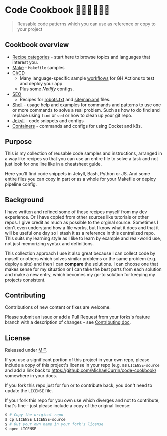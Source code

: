 # Code Cookbook 👩‍💻👨‍🍳📖🥗
> Reusable code patterns which you can use as reference or copy to your project

<!-- Too noisy so stopped it
![Check markdown links](https://github.com/MichaelCurrin/code-cookbook/workflows/Check%20markdown%20links/badge.svg)
-->

## Cookbook overview

- [Recipe categories](/recipes/) - start here to browse topics and languages that interest you.
- [Make](/recipes/make/) - `Makefile` samples
- [CI/CD](/recipes/ci-cd/)
    - Many language-specific sample [workflows](https://github.com/MichaelCurrin/code-cookbook/tree/master/recipes/ci-cd/github-actions/workflows) for GH Actions to test and deploy your app
    - Plus some _Netlify_ configs.
- [SEO](/recipes/seo)
    - Recipes for [robots.txt](/recipes/seo/robots/) and [sitemap.xml](/recipes/seo/sitemap/) files.
- [Shell](/recipes/shell/) - usage help and examples for commands and patterns to use one or more commands to solve a real problem. Such as how to do find and replace using `find` or `sed` or how to clean up your git repo.
- [Jekyll](/recipes/jekyll/) - code snippets and configs
- [Containers](/recipes/containers) - commands and configs for using Docket and k8s.


## Purpose

This is my collection of reusable code samples and instructions, arranged in a way like recipes so that you can use an entire file to solve a task and not just look for one line like in a cheatsheet guide.

Here you'll find code snippets in Jekyll, Bash, Python or JS. And some entire files you can copy in part or as a whole for your Makefile or deploy pipeline config.


## Background

I have written and refined some of these recipes myself from my dev experience. Or I have copied from other sources like tutorials or other repos. I give credit as much as possible to the orginal source. Sometimes I don't even understand how a file works, but I know what it does and that it will be useful one day so I stash it as a reference in this centralized repo. This suits my learning style as I like to learn by example and real-world use, not just memorizing syntax and definitions.

This collection approach I use it also great because I can collect code by myself or others which solves similar problems or the same problem (e.g. deploy a site) and then I can **compare** the solutions. I can choose one that makes sense for my situation or I can take the best parts from each solution and make a new entry, which becomes my go-to solution for keeping my projects consistent.

<!-- TODO move to About section or new page.

Sometimes the "recipe" in a directory is a group of scripts and possibly configs which work together.

Sometimes there is just a collection of ingredients which are similar and can be used in a larger recipe. For example, a collection of ESLint config files from various sources, or some boilerplate HTML and CSS to add an element to a Jekyll site.

I have a lot of template or "quickstart" repos on GitHub, but sometimes there are too specific for a larger setup. So this cookbook repo can take the most useful parts of those repos and put them in here as snippets with detail comments. This is a nice balance between entire files or projects which are not all relevant (or up to date) and giving one-line definitions of fields and allowed values.

A collection of answers to coding problems I come across, so I can refer back here to see what a few good approaches are.

Like a cheatsheet, but rather than one-line commands or code blocks, the answer is a longer file, a combination of files, or series of steps to follow.

Some answers will be boilerplate that you can copy to your project as is, with a few values possibly to configure.

Some content will be steps to follow in the command-line and not so much code to write.

The explanations are steps are more thorough than would fit in a cheatsheet and a cheatsheet would be more low-level pieces than a set of instructions. Though the emphasis is more on the content rather than steps to follow.

The solutions are based on my experienced or copied from other projects that I find, as a reference for how to something.

This project does not cover steps on install tools but rather how to use them.

This project is partly based on a principle in the book [Steal like an artist](https://www.amazon.com/Steal-Like-Artist-Things-Creative/dp/0761169253) which recommends making a stash of things that resonate with you and you can use an inspiration. Whether music, pictures, code... Note the book discourages plagiarism but focuses on the idea that nothing is truthy original, so use pieces that you find and rework them and make them yours in something new. This Code Cookbook is my collection or stash, using links and credits as much as possible to repos and docs, so I can draw on trusted examples when I need a reference.

-->

## Contributing

Contributions of new content or fixes are welcome. 

Please submit an issue or add a Pull Request from your forks's feature branch with a description of changes - see [Contributing doc](/CONTRIBUTING.md).


## License

Released under [MIT](/LICENSE).

If you use a significant portion of this project in your own repo, please include a copy of this project's license in your repo (e.g. as `LICENSE-source` and add a link back to https://github.com/MichaelCurrin/code-cookbook/ somewhere in your docs.

If you fork this repo just for fun or to contribute back, you don't need to update the `LICENSE` file.

If your fork this repo for you own use which diverges and not to contribute, that's fine - just please include a copy of the original license:

```sh
$ # Copy the original repo
$ cp LICENSE LICENSE-source
$ # Out your own name in your fork's license
$ open LICENSE  
```
